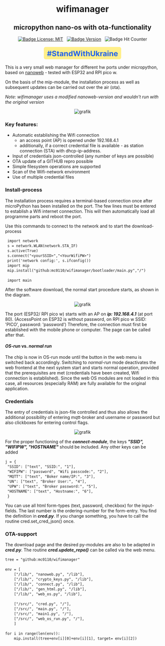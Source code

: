 <div align = center>

# wifimanager

## micropython nano-os with ota-functionality

[![Badge License: MIT](https://img.shields.io/badge/License-MIT-brightgreen.svg)](https://github.com/git/git-scm.com/blob/main/MIT-LICENSE.txt)
 &nbsp;
[![Badge Version](https://img.shields.io/github/v/release/mc0110/wifimanager?include_prereleases&color=yellow&logo=DocuSign&logoColor=white)](https://github.com/mc0110/wifimanager/blob/main/README.md)
 &nbsp; 
![Badge Hit Counter](https://visitor-badge.laobi.icu/badge?page_id=https://github.com/mc0110/wifimanager/README.md)
<br/>
<br/>
[![Stand With Ukraine](https://raw.githubusercontent.com/vshymanskyy/StandWithUkraine/main/badges/StandWithUkraine.svg)](https://stand-with-ukraine.pp.ua)

</div>

This is a very small web manager for different hw ports under micropython, based on [nanoweb](https://github.com/hugokernel/micropython-nanoweb) - tested with ESP32 and RPI pico w. 


On the basis of the mip-module, the installation process as well as subsequent updates can be carried out over the air (ota).

*Note: wifimanager uses a modified nanoweb-version and wouldn't run with the original version*

<div align = center>

![grafik](https://user-images.githubusercontent.com/10268240/207604186-1b687d86-4c5b-4c00-9ad8-e96c6fb0194f.png)

</div>

### Key features:
  - Automatic establishing the Wifi connection
    - an access point (AP) is opened under 192.168.4.1
    - additionally, if a correct credential file is available - as station connection (STA) with dhcp-ip-address.
  - Input of credentials json-controlled (any number of keys are possible)
  - OTA update of a GITHUB repro possible 
  - Simple filesystem operations are supported
  - Scan of the Wifi-network environment
  - Use of multiple credential files


### Install-process

The installation process requires a terminal-based connection once after microPython has been installed on the port. The few lines must be entered to establish a Wifi internet connection. This will then automatically load all programme parts and reboot the port.

Use this commands to connect to the network and to start the download-process

     import network
     s = network.WLAN(network.STA_IF)
     s.active(True)
     s.connect("<yourSSID>","<YourWifiPW>")
     print('network config:', s.ifconfig())
     import mip
     mip.install("github:mc0110/wifimanager/bootloader/main.py","/")

     import main

After the software download, the normal start procedure starts, as shown in the diagram.

<div align = center>

![grafik](https://user-images.githubusercontent.com/10268240/209683247-f2933c8e-2d4a-4426-8daa-72aebb05621c.png)

</div>

The port (ESP32/ RPI pico w) starts with an AP on ***ip: 192.168.4.1*** (at port 80).  (AccessPoint on ESP32 is without password, on RPI pico w SSID: 'PICO', password: 'password') Therefore, the connection must first be established with the mobile phone or computer. The page can be called after that. 

#### *OS-run* vs. *normal run*

The chip is now in OS-run mode until the button in the web menu is switched back accordingly. Switching to *normal-run* mode deactivates the web frontend at the next system start and starts normal operation, provided that the prerequisites are met (credentials have been created, Wifi connection is established). Since the web OS modules are not loaded in this case, all resources (especially RAM) are fully available for the original application. 

### Credentials

The entry of credentials is json-file controlled and thus also allows the additional possibility of entering mqtt-broker and username or password but also clickboxes for entering control flags.

<div align = center>

![grafik](https://user-images.githubusercontent.com/10268240/207604232-6f174b29-db72-4010-8b7f-aacdb80795ee.png)

</div>

For the proper functioning of the ***connect-module***, the keys ***"SSID", "WIFIPW", "HOSTNAME"*** should be included.
Any other keys can be added

    j = {
     "SSID": ["text", "SSID:", "1"],
     "WIFIPW": ["password", "Wifi passcode:", "2"],
     "MQTT": ["text", "Boker name/IP:", "3"],
     "UN": ["text", "Broker User:", "4"],
     "UPW": ["text", "Broker password:", "5"],
     "HOSTNAME": ["text", "Hostname:", "6"],
     }
     
   
You can use all html form-types (text, password, checkbox) for the input-fields. The last number is the ordering-number for the form-entry.
You find the definition in ***cred.py***. If you change something, you have to call the routine cred.set_cred_json() once.

### OTA-support

The download page and the desired py-modules are also to be adapted in ***cred.py***. The routine ***cred.update_repo()*** can be called via the web menu.

    tree = "github:mc0110/wifimanager"

    env = [
        ["/lib/", "nanoweb.py", "/lib"],
        ["/lib/", "crypto_keys.py", "/lib"],
        ["/lib/", "connect.py", "/lib"],
        ["/lib/", "gen_html.py", "/lib"],
        ["/lib/", "web_os.py", "/lib"],
        
        ["/src/", "cred.py", "/"],
        ["/src/", "main.py", "/"],
        ["/src/", "main1.py", "/"],
        ["/src/", "web_os_run.py", "/"],
        ]

    for i in range(len(env)):
        mip.install(tree+env[i][0]+env[i][1], target= env[i][2])

